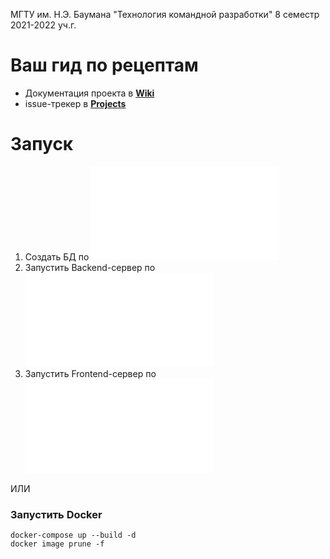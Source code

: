 МГТУ им. Н.Э. Баумана "Технология командной разработки" 8 семестр 2021-2022 уч.г.

# Ваш гид по рецептам

- Документация проекта в [**Wiki**](https://github.com/Bryanskaya/TeamDev/wiki)
- issue-трекер в [**Projects**](https://github.com/Bryanskaya/TeamDev/projects/1)

# Запуск

1. Создать БД по ![инструкции](/database/README.md)
1. Запустить Backend-сервер по ![инструкции](/backend/README.md)
1. Запустить Frontend-сервер по ![инструкции](/frontend/README.md)

ИЛИ 

### Запустить Docker
```console
docker-compose up --build -d
docker image prune -f
```


